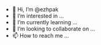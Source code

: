 - 👋 Hi, I’m @ezhpak
- 👀 I’m interested in ...
- 🌱 I’m currently learning ...
- 💞️ I’m looking to collaborate on ...
- 📫 How to reach me ...

<!---
ezhpak/ezhpak is a ✨ special ✨ repository because its `README.md` (this file) appears on your GitHub profile.
You can click the Preview link to take a look at your changes.
--->
